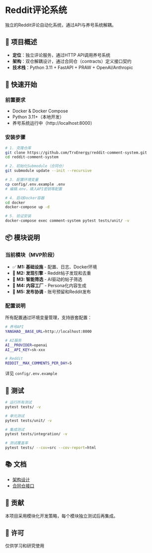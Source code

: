 # Reddit评论系统

独立的Reddit评论自动化系统，通过API与养号系统解耦。

## 🎯 项目概述

- **定位**：独立评论服务，通过HTTP API调用养号系统
- **架构**：双仓解耦设计，通过合同仓（contracts）定义接口契约
- **技术栈**：Python 3.11 + FastAPI + PRAW + OpenAI/Anthropic

## 🚀 快速开始

### 前置要求

- Docker & Docker Compose
- Python 3.11+（本地开发）
- 养号系统运行中（http://localhost:8000）

### 安装步骤

```bash
# 1. 克隆仓库
git clone https://github.com/TrxEnergy/reddit-comment-system.git
cd reddit-comment-system

# 2. 初始化Submodule（合同仓）
git submodule update --init --recursive

# 3. 配置环境变量
cp config/.env.example .env
# 编辑.env，填入API密钥等配置

# 4. 启动Docker容器
cd docker
docker-compose up -d

# 5. 验证安装
docker-compose exec comment-system pytest tests/unit/ -v
```

## 📦 模块说明

### 当前模块（MVP阶段）

- ✅ **M1: 基础设施** - 配置、日志、Docker环境
- 🚧 **M2: 发现引擎** - Reddit帖子发现和去重
- 🚧 **M3: 智能筛选** - AI驱动的帖子筛选
- 🚧 **M4: 内容工厂** - Persona化内容生成
- 🚧 **M5: 发布协调** - 账号预留和Reddit发布

### 配置说明

所有配置通过环境变量管理，支持嵌套配置：

```bash
# 养号API
YANGHAO__BASE_URL=http://localhost:8000

# AI服务
AI__PROVIDER=openai
AI__API_KEY=sk-xxx

# Reddit
REDDIT__MAX_COMMENTS_PER_DAY=5
```

详见 `config/.env.example`

## 🧪 测试

```bash
# 运行所有测试
pytest tests/ -v

# 单元测试
pytest tests/unit/ -v

# 集成测试
pytest tests/integration/ -v

# 测试覆盖率
pytest tests/ --cov=src --cov-report=html
```

## 📚 文档

- [架构设计](./ARCHITECTURE.md)
- [合同仓接口](./contracts/README.md)

## 🤝 贡献

本项目采用模块化开发策略，每个模块独立测试后再集成。

## 📄 许可

仅供学习和研究使用
